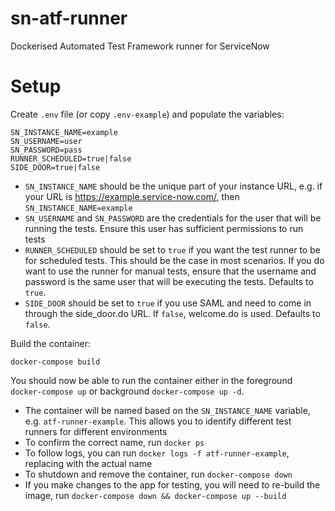 # sn-atf-runner
Dockerised Automated Test Framework runner for ServiceNow

# Setup

Create `.env` file (or copy `.env-example`) and populate the variables:

```
SN_INSTANCE_NAME=example
SN_USERNAME=user
SN_PASSWORD=pass
RUNNER_SCHEDULED=true|false
SIDE_DOOR=true|false
```
* `SN_INSTANCE_NAME` should be the unique part of your instance URL, e.g. if your URL is https://example.service-now.com/, then `SN_INSTANCE_NAME=example`
* `SN_USERNAME` and `SN_PASSWORD` are the credentials for the user that will be running the tests. Ensure this user has sufficient permissions to run tests
* `RUNNER_SCHEDULED` should be set to `true` if you want the test runner to be for scheduled tests. This should be the case in most scenarios. If you do want to use the runner for manual tests, ensure that the username and password is the same user that will be executing the tests. Defaults to `true`.
* `SIDE_DOOR` should be set to `true` if you use SAML and need to come in through the side_door.do URL. If `false`, welcome.do is used. Defaults to `false`.

Build the container:
```
docker-compose build
```

You should now be able to run the container either in the foreground `docker-compose up` or background `docker-compose up -d`.

* The container will be named based on the `SN_INSTANCE_NAME` variable, e.g. `atf-runner-example`. This allows you to identify different test runners for different environments
* To confirm the correct name, run `docker ps`
* To follow logs, you can run `docker logs -f atf-runner-example`, replacing with the actual name
* To shutdown and remove the container, run `docker-compose down`
* If you make changes to the app for testing, you will need to re-build the image, run `docker-compose down && docker-compose up --build`

